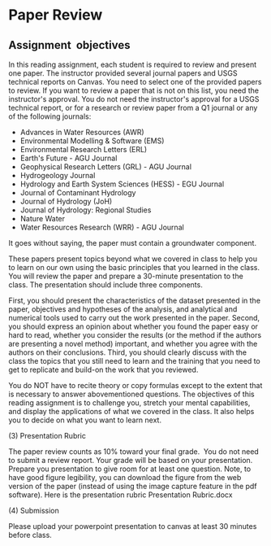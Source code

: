 # Paper Review

## Assignment  objectives

In this reading assignment, each student is required to review and present one paper. The instructor provided several journal papers and USGS technical reports on Canvas. You need to select one of the provided papers to review. If you want to review a paper that is not on this list, you need the instructor's approval. You do not need the instructor's approval for a USGS technical report, or for a research or review paper from a Q1 journal or any of the following journals:

- Advances in Water Resources (AWR)
- Environmental Modelling & Software (EMS) 
- Environmental Research Letters (ERL)
- Earth's Future - AGU Journal 
- Geophysical Research Letters (GRL) - AGU Journal 
- Hydrogeology Journal
- Hydrology and Earth System Sciences (HESS) - EGU Journal
- Journal of Contaminant Hydrology
- Journal of Hydrology (JoH) 
- Journal of Hydrology: Regional Studies
- Nature Water 
- Water Resources Research (WRR) - AGU Journal 

It goes without saying, the paper must contain a groundwater component.

These papers present topics beyond what we covered in class to help you to learn on our own using the basic principles that you learned in the class. You will review the paper and prepare a 30-minute presentation to the class. The presentation should include three components.

First, you should present the characteristics of the dataset presented in the paper, objectives and hypotheses of the analysis, and analytical and numerical tools used to carry out the work presented in the paper.
Second, you should express an opinion about whether you found the paper easy or hard to read, whether you consider the results (or the method if the authors are presenting a novel method) important, and whether you agree with the authors on their conclusions.
Third, you should clearly discuss with the class the topics that you still need to learn and the training that you need to get to replicate and build-on the work that you reviewed. 

You do NOT have to recite theory or copy formulas except to the extent that is necessary to answer abovementioned questions. The objectives of this reading assignment is to challenge you, stretch your mental capabilities, and display the applications of what we covered in the class. It also helps you to decide on what you want to learn next.

(3) Presentation Rubric

The paper review counts as 10% toward your final grade.  You do not need to submit a review report. Your grade will be based on your presentation. Prepare you presentation to give room for at least one question. Note, to have good figure legibility, you can download the figure from the web version of the paper (instead of using the image capture feature in the pdf software). Here is the presentation rubric Presentation Rubric.docx 

(4) Submission

Please upload your powerpoint presentation to canvas at least 30 minutes before class. 
